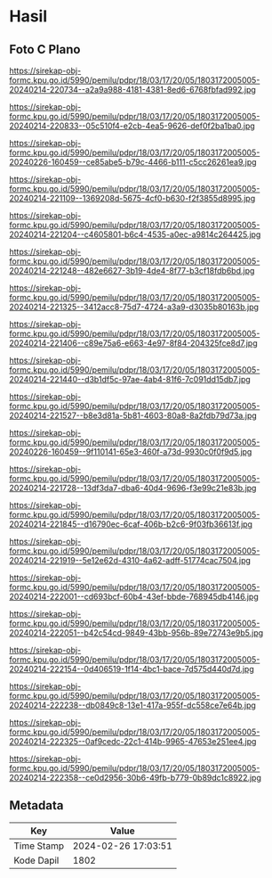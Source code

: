 # Hasil

## Foto C Plano

https://sirekap-obj-formc.kpu.go.id/5990/pemilu/pdpr/18/03/17/20/05/1803172005005-20240214-220734--a2a9a988-4181-4381-8ed6-6768fbfad992.jpg

https://sirekap-obj-formc.kpu.go.id/5990/pemilu/pdpr/18/03/17/20/05/1803172005005-20240214-220833--05c510f4-e2cb-4ea5-9626-def0f2ba1ba0.jpg

https://sirekap-obj-formc.kpu.go.id/5990/pemilu/pdpr/18/03/17/20/05/1803172005005-20240226-160459--ce85abe5-b79c-4466-b111-c5cc26261ea9.jpg

https://sirekap-obj-formc.kpu.go.id/5990/pemilu/pdpr/18/03/17/20/05/1803172005005-20240214-221109--1369208d-5675-4cf0-b630-f2f3855d8995.jpg

https://sirekap-obj-formc.kpu.go.id/5990/pemilu/pdpr/18/03/17/20/05/1803172005005-20240214-221204--c4605801-b6c4-4535-a0ec-a9814c264425.jpg

https://sirekap-obj-formc.kpu.go.id/5990/pemilu/pdpr/18/03/17/20/05/1803172005005-20240214-221248--482e6627-3b19-4de4-8f77-b3cf18fdb6bd.jpg

https://sirekap-obj-formc.kpu.go.id/5990/pemilu/pdpr/18/03/17/20/05/1803172005005-20240214-221325--3412acc8-75d7-4724-a3a9-d3035b80163b.jpg

https://sirekap-obj-formc.kpu.go.id/5990/pemilu/pdpr/18/03/17/20/05/1803172005005-20240214-221406--c89e75a6-e663-4e97-8f84-204325fce8d7.jpg

https://sirekap-obj-formc.kpu.go.id/5990/pemilu/pdpr/18/03/17/20/05/1803172005005-20240214-221440--d3b1df5c-97ae-4ab4-81f6-7c091dd15db7.jpg

https://sirekap-obj-formc.kpu.go.id/5990/pemilu/pdpr/18/03/17/20/05/1803172005005-20240214-221527--b8e3d81a-5b81-4603-80a8-8a2fdb79d73a.jpg

https://sirekap-obj-formc.kpu.go.id/5990/pemilu/pdpr/18/03/17/20/05/1803172005005-20240226-160459--9f110141-65e3-460f-a73d-9930c0f0f9d5.jpg

https://sirekap-obj-formc.kpu.go.id/5990/pemilu/pdpr/18/03/17/20/05/1803172005005-20240214-221728--13df3da7-dba6-40d4-9696-f3e99c21e83b.jpg

https://sirekap-obj-formc.kpu.go.id/5990/pemilu/pdpr/18/03/17/20/05/1803172005005-20240214-221845--d16790ec-6caf-406b-b2c6-9f03fb36613f.jpg

https://sirekap-obj-formc.kpu.go.id/5990/pemilu/pdpr/18/03/17/20/05/1803172005005-20240214-221919--5e12e62d-4310-4a62-adff-51774cac7504.jpg

https://sirekap-obj-formc.kpu.go.id/5990/pemilu/pdpr/18/03/17/20/05/1803172005005-20240214-222001--cd693bcf-60b4-43ef-bbde-768945db4146.jpg

https://sirekap-obj-formc.kpu.go.id/5990/pemilu/pdpr/18/03/17/20/05/1803172005005-20240214-222051--b42c54cd-9849-43bb-956b-89e72743e9b5.jpg

https://sirekap-obj-formc.kpu.go.id/5990/pemilu/pdpr/18/03/17/20/05/1803172005005-20240214-222154--0d406519-1f14-4bc1-bace-7d575d440d7d.jpg

https://sirekap-obj-formc.kpu.go.id/5990/pemilu/pdpr/18/03/17/20/05/1803172005005-20240214-222238--db0849c8-13e1-417a-955f-dc558ce7e64b.jpg

https://sirekap-obj-formc.kpu.go.id/5990/pemilu/pdpr/18/03/17/20/05/1803172005005-20240214-222325--0af9cedc-22c1-414b-9965-47653e251ee4.jpg

https://sirekap-obj-formc.kpu.go.id/5990/pemilu/pdpr/18/03/17/20/05/1803172005005-20240214-222358--ce0d2956-30b6-49fb-b779-0b89dc1c8922.jpg


## Metadata

| Key        | Value               |
| ---------- | ------------------- |
| Time Stamp | 2024-02-26 17:03:51 |
| Kode Dapil | 1802                |



